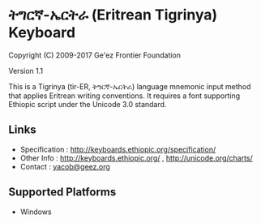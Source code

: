 ትግርኛ-ኤርትራ (Eritrean Tigrinya) Keyboard
========================================

Copyright (C) 2009-2017 Ge'ez Frontier Foundation

Version 1.1

This is a Tigrinya (tir-ER, ትግርኛ-ኤርትራ) language mnemonic input method that applies Eritrean writing conventions.
It requires a font supporting Ethiopic script under the Unicode 3.0 standard. 

Links
-----

 * Specification :  http://keyboards.ethiopic.org/specification/
 * Other Info    :  http://keyboards.ethiopic.org/ , http://unicode.org/charts/
 * Contact       :  yacob@geez.org

Supported Platforms
-------------------

 * Windows
 
